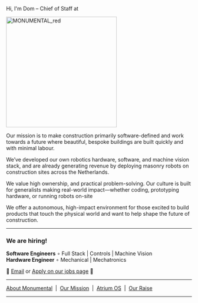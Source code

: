Hi, I'm Dom – Chief of Staff at


<p align="centre">
  <img src="https://github.com/user-attachments/assets/674ae1d1-5660-42cc-a676-c6b1da040f58" alt="MONUMENTAL_red" width="300"/>
</p>

Our mission is to make construction primarily software-defined and work towards a future where beautiful, bespoke buildings are built quickly and with minimal labour.

We’ve developed our own robotics hardware, software, and machine vision stack, and are already generating revenue by deploying masonry robots on construction sites across the Netherlands.

We value high ownership, and practical problem-solving. Our culture is built for generalists making real-world impact—whether coding, prototyping hardware, or running robots on-site

We offer a autonomous, high-impact environment for those excited to build products that touch the physical world and want to help shape the future of construction.

---

### We are hiring!

**Software Engineers** ∘ Full Stack | Controls | Machine Vision  
**Hardware Engineer** ∘ Mechanical | Mechatronics






📧 [Email](mailto:dominic@monumental.co) or [Apply on our jobs page](https://www.monumental.co/jobs) 🧱


---

[About Monumental](https://www.monumental.co/about) &nbsp;|&nbsp; [Our Mission](https://www.monumental.co/our-vision) &nbsp;|&nbsp; [Atrium OS](https://www.monumental.co/atrium) &nbsp;|&nbsp; [Our Raise](our-25-million-fundraise)

---




